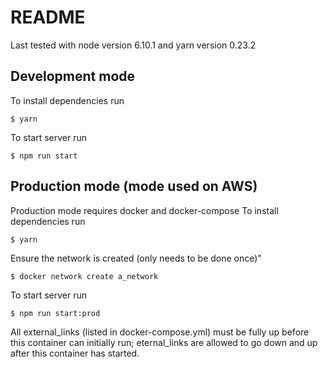 # README #

Last tested with node version 6.10.1 and yarn version 0.23.2

## Development mode ##
To install dependencies run
```
$ yarn
```
To start server run
```
$ npm run start
```

## Production mode (mode used on AWS)
Production mode requires docker and docker-compose
To install dependencies run
```
$ yarn
```
Ensure the network is created (only needs to be done once)"
```
$ docker network create a_network
```
To start server run
```
$ npm run start:prod
```

All external_links (listed in docker-compose.yml) must be fully up before this container can initially run;
eternal_links are allowed to go down and up after this container has started.